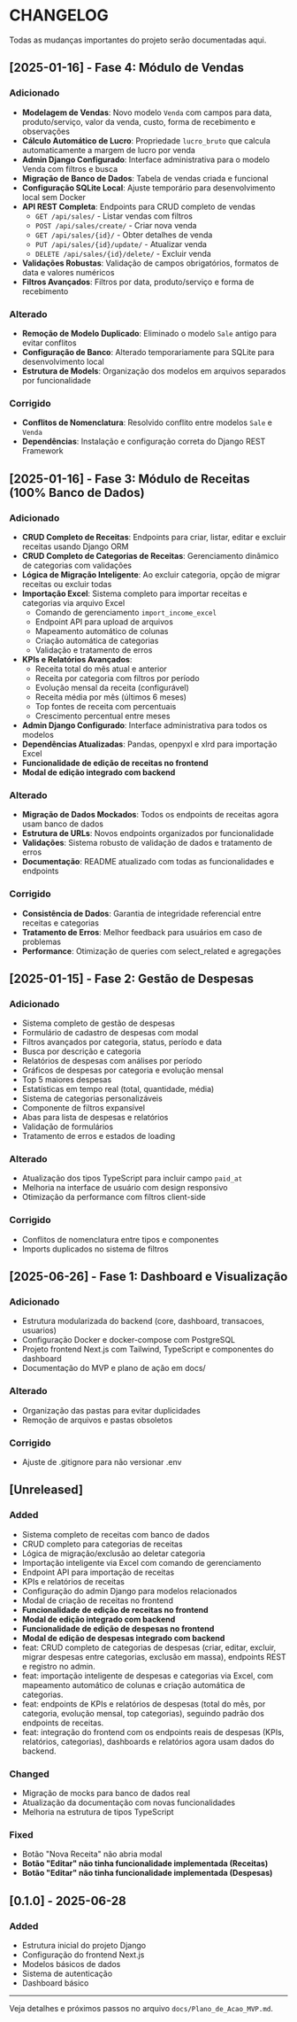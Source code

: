 # CHANGELOG

Todas as mudanças importantes do projeto serão documentadas aqui.

## [2025-01-16] - Fase 4: Módulo de Vendas
### Adicionado
- **Modelagem de Vendas**: Novo modelo `Venda` com campos para data, produto/serviço, valor da venda, custo, forma de recebimento e observações
- **Cálculo Automático de Lucro**: Propriedade `lucro_bruto` que calcula automaticamente a margem de lucro por venda
- **Admin Django Configurado**: Interface administrativa para o modelo Venda com filtros e busca
- **Migração de Banco de Dados**: Tabela de vendas criada e funcional
- **Configuração SQLite Local**: Ajuste temporário para desenvolvimento local sem Docker
- **API REST Completa**: Endpoints para CRUD completo de vendas
  - `GET /api/sales/` - Listar vendas com filtros
  - `POST /api/sales/create/` - Criar nova venda
  - `GET /api/sales/{id}/` - Obter detalhes de venda
  - `PUT /api/sales/{id}/update/` - Atualizar venda
  - `DELETE /api/sales/{id}/delete/` - Excluir venda
- **Validações Robustas**: Validação de campos obrigatórios, formatos de data e valores numéricos
- **Filtros Avançados**: Filtros por data, produto/serviço e forma de recebimento

### Alterado
- **Remoção de Modelo Duplicado**: Eliminado o modelo `Sale` antigo para evitar conflitos
- **Configuração de Banco**: Alterado temporariamente para SQLite para desenvolvimento local
- **Estrutura de Models**: Organização dos modelos em arquivos separados por funcionalidade

### Corrigido
- **Conflitos de Nomenclatura**: Resolvido conflito entre modelos `Sale` e `Venda`
- **Dependências**: Instalação e configuração correta do Django REST Framework

## [2025-01-16] - Fase 3: Módulo de Receitas (100% Banco de Dados)
### Adicionado
- **CRUD Completo de Receitas**: Endpoints para criar, listar, editar e excluir receitas usando Django ORM
- **CRUD Completo de Categorias de Receitas**: Gerenciamento dinâmico de categorias com validações
- **Lógica de Migração Inteligente**: Ao excluir categoria, opção de migrar receitas ou excluir todas
- **Importação Excel**: Sistema completo para importar receitas e categorias via arquivo Excel
  - Comando de gerenciamento `import_income_excel`
  - Endpoint API para upload de arquivos
  - Mapeamento automático de colunas
  - Criação automática de categorias
  - Validação e tratamento de erros
- **KPIs e Relatórios Avançados**:
  - Receita total do mês atual e anterior
  - Receita por categoria com filtros por período
  - Evolução mensal da receita (configurável)
  - Receita média por mês (últimos 6 meses)
  - Top fontes de receita com percentuais
  - Crescimento percentual entre meses
- **Admin Django Configurado**: Interface administrativa para todos os modelos
- **Dependências Atualizadas**: Pandas, openpyxl e xlrd para importação Excel
- **Funcionalidade de edição de receitas no frontend**
- **Modal de edição integrado com backend**

### Alterado
- **Migração de Dados Mockados**: Todos os endpoints de receitas agora usam banco de dados
- **Estrutura de URLs**: Novos endpoints organizados por funcionalidade
- **Validações**: Sistema robusto de validação de dados e tratamento de erros
- **Documentação**: README atualizado com todas as funcionalidades e endpoints

### Corrigido
- **Consistência de Dados**: Garantia de integridade referencial entre receitas e categorias
- **Tratamento de Erros**: Melhor feedback para usuários em caso de problemas
- **Performance**: Otimização de queries com select_related e agregações

## [2025-01-15] - Fase 2: Gestão de Despesas
### Adicionado
- Sistema completo de gestão de despesas
- Formulário de cadastro de despesas com modal
- Filtros avançados por categoria, status, período e data
- Busca por descrição e categoria
- Relatórios de despesas com análises por período
- Gráficos de despesas por categoria e evolução mensal
- Top 5 maiores despesas
- Estatísticas em tempo real (total, quantidade, média)
- Sistema de categorias personalizáveis
- Componente de filtros expansível
- Abas para lista de despesas e relatórios
- Validação de formulários
- Tratamento de erros e estados de loading

### Alterado
- Atualização dos tipos TypeScript para incluir campo `paid_at`
- Melhoria na interface de usuário com design responsivo
- Otimização da performance com filtros client-side

### Corrigido
- Conflitos de nomenclatura entre tipos e componentes
- Imports duplicados no sistema de filtros

## [2025-06-26] - Fase 1: Dashboard e Visualização
### Adicionado
- Estrutura modularizada do backend (core, dashboard, transacoes, usuarios)
- Configuração Docker e docker-compose com PostgreSQL
- Projeto frontend Next.js com Tailwind, TypeScript e componentes do dashboard
- Documentação do MVP e plano de ação em docs/

### Alterado
- Organização das pastas para evitar duplicidades
- Remoção de arquivos e pastas obsoletos

### Corrigido
- Ajuste de .gitignore para não versionar .env

## [Unreleased]

### Added
- Sistema completo de receitas com banco de dados
- CRUD completo para categorias de receitas
- Lógica de migração/exclusão ao deletar categoria
- Importação inteligente via Excel com comando de gerenciamento
- Endpoint API para importação de receitas
- KPIs e relatórios de receitas
- Configuração do admin Django para modelos relacionados
- Modal de criação de receitas no frontend
- **Funcionalidade de edição de receitas no frontend**
- **Modal de edição integrado com backend**
- **Funcionalidade de edição de despesas no frontend**
- **Modal de edição de despesas integrado com backend**
- feat: CRUD completo de categorias de despesas (criar, editar, excluir, migrar despesas entre categorias, exclusão em massa), endpoints REST e registro no admin.
- feat: importação inteligente de despesas e categorias via Excel, com mapeamento automático de colunas e criação automática de categorias.
- feat: endpoints de KPIs e relatórios de despesas (total do mês, por categoria, evolução mensal, top categorias), seguindo padrão dos endpoints de receitas.
- feat: integração do frontend com os endpoints reais de despesas (KPIs, relatórios, categorias), dashboards e relatórios agora usam dados do backend.

### Changed
- Migração de mocks para banco de dados real
- Atualização da documentação com novas funcionalidades
- Melhoria na estrutura de tipos TypeScript

### Fixed
- Botão "Nova Receita" não abria modal
- **Botão "Editar" não tinha funcionalidade implementada (Receitas)**
- **Botão "Editar" não tinha funcionalidade implementada (Despesas)**

## [0.1.0] - 2025-06-28

### Added
- Estrutura inicial do projeto Django
- Configuração do frontend Next.js
- Modelos básicos de dados
- Sistema de autenticação
- Dashboard básico

---

Veja detalhes e próximos passos no arquivo `docs/Plano_de_Acao_MVP.md`. 